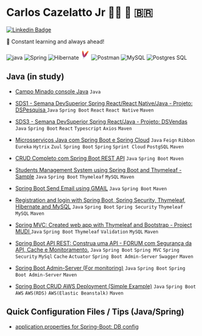   # Carlos Cazelatto Jr 🤘🏻 :fist_oncoming: 🇧🇷 


[![Linkedin Badge](https://img.shields.io/badge/-LinkedIn-blue?style=flat-square&logo=Linkedin&logoColor=white&link=https://www.linkedin.com/in/carloscazelattojr/)](https://www.linkedin.com/in/carloscazelattojr/)


🚀 Constant learning and always ahead!

<img height="25" src="https://www.vectorlogo.zone/logos/java/java-icon.svg" alt="java" /></code>
<img width="25" height="25" src="https://www.vectorlogo.zone/logos/springio/springio-icon.svg" alt="Spring" /></code>
<img width="25" height="25" src="https://www.vectorlogo.zone/logos/hibernate/hibernate-icon.svg" alt="Hibernate" /></code>
<img width="25" height="25" src="https://raw.githubusercontent.com/vscode-icons/vscode-icons/master/icons/file_type_maven.svg" alt="Apache Maven" /></code>
<img width="25" height="25" src="https://www.vectorlogo.zone/logos/getpostman/getpostman-icon.svg" alt="Postman" /></code>
<img width="25" height="25" src="https://www.vectorlogo.zone/logos/mysql/mysql-icon.svg" alt="MySQL"/></code>
<img width="25" height="25" src="https://www.vectorlogo.zone/logos/postgresql/postgresql-icon.svg" alt="Postgres SQL"/></code>


## Java (in study)

- [Campo Minado console Java](https://github.com/carlosjunior1983/campo-minado-java) `Java`

- [SDS1 - Semana DevSuperior Spring React/React Native/Java - Projeto: DSPesquisa ](https://github.com/carlosjunior1983/projeto-sds1-java) `Java` `Spring Boot` `React` `React Native` `Maven`

- [SDS3 - Semana DevSuperior Spring React/Java - Projeto: DSVendas ](https://github.com/carlosjunior1983/projeto-sds3-java) `Java` `Spring Boot` `React` `Typescript` `Axios` `Maven`

- [Microsserviços Java com Spring Boot e Spring Cloud](https://github.com/carlosjunior1983/ms-course) `Java` `Feign` `Ribbon` `Eureka` `Hytrix` `Zuul` `Spring Boot` `Spring` `Sprint Cloud` `PostgSQL` `Maven`

- [CRUD Completo com Spring Boot REST API](https://github.com/carlosjunior1983/crud-spring-boot-rest-api) `Java` `Spring Boot` `Maven`
	
- [Students Management System using Spring Boot and Thymeleaf - Sample](https://github.com/carlosjunior1983/springboot-web-app-students) `Java` `Spring Boot` `Thymeleaf` `MySQL` `Maven`

- [Spring Boot Send Email using GMAIL](https://github.com/carlosjunior1983/springboot-send-email-gmail-java) `Java` `Spring Boot` `Maven`

- [Registration and login with Spring Boot, Spring Security, Thymeleaf, Hibernate and MySQL](https://github.com/carlosjunior1983/springboot-registration-login) `Java` `Spring Boot` `Spring Security` `Thymeleaf` `MySQL` `Maven`

- [Spring MVC: Created web app with Thymeleaf and Bootstrap - Project MUDI ](https://github.com/carlosjunior1983/springboot-mvc-project-mudi) `Java` `Spring Boot` `Thymeleaf` `Validation` `MySQL` `Maven`

- [Spring Boot API REST: Construa uma API - FORUM com Segurança da API, Cache e Monitoramento.](https://github.com/carlosjunior1983/springboot-api-rest-forum) `Java` `Spring Boot` `Spring MVC` `Spring Security` `MySql` `Cache` `Actuator` `Spring Boot Admin-Server` `Swagger` `Maven`

- [Spring Boot Admin-Server (For monitoring)](https://github.com/carlosjunior1983/springboot-admin-server-monitoring) `Java` `Spring Boot` `Spring Boot Admin-Server` `Maven`

- [Spring Boot CRUD AWS Deployment (Simple Example)](https://github.com/carlosjunior1983/springboot-aws-deploy) `Java` `Spring Boot` `AWS` `AWS(RDS)` `AWS(Elastic Beanstalk)` `Maven`







## Quick Configuration Files / Tips (Java/Spring)

- [application.properties for Spring-Boot: DB config](https://github.com/carlosjunior1983/application.properties)


